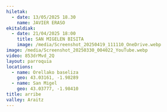 ```yaml
---
hiletak:
  - date: 13/05/2025 18.30
    name: JAVIER ERASO
ekitaldiak:
  - date: 21/04/2025 18:00
    title: SAN MIGELEN BISITA
    image: /media/Screenshot_20250419_111110_OneDrive.webp
image: /media/Screenshot_20250330_004022_YouTube.webp
video: 853drMvd_2Q
layout: parroquia
locations:
  - name: Orellako baseliza
    geo: 43.03161, -1.98289
  - name: San Migel
    geo: 43.03777, -1.98410
title: arribe
valley: Araitz
---
```

